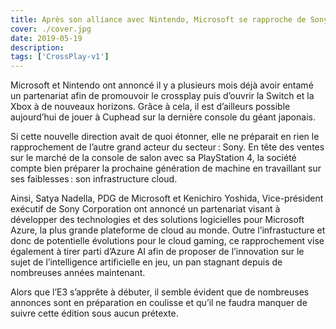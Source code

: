 ```yaml
---
title: Après son alliance avec Nintendo, Microsoft se rapproche de Sony
cover: ./cover.jpg
date: 2019-05-19
description:
tags: ['CrossPlay-v1']
---
```


Microsoft et Nintendo ont annoncé il y a plusieurs mois déjà avoir entamé un partenariat afin de promouvoir le crossplay puis d’ouvrir la Switch et la Xbox à de nouveaux horizons. Grâce à cela, il est d’ailleurs possible aujourd’hui de jouer à Cuphead sur la dernière console du géant japonais.

Si cette nouvelle direction avait de quoi étonner, elle ne préparait en rien le rapprochement de l’autre grand acteur du secteur : Sony. En tête des ventes sur le marché de la console de salon avec sa PlayStation 4, la société compte bien préparer la prochaine génération de machine en travaillant sur ses faiblesses : son infrastructure cloud.

Ainsi, Satya Nadella, PDG de Microsoft et Kenichiro Yoshida, Vice-président exécutif de Sony Corporation ont annoncé un partenariat visant à développer des technologies et des solutions logicielles pour Microsoft Azure, la plus grande plateforme de cloud au monde. Outre l’infrastucture et donc de potentielle évolutions pour le cloud gaming, ce rapprochement vise également à tirer parti d’Azure AI afin de proposer de l’innovation sur le sujet de l’intelligence artificielle en jeu, un pan stagnant depuis de nombreuses années maintenant.

Alors que l’E3 s’apprête à débuter, il semble évident que de nombreuses annonces sont en préparation en coulisse et qu’il ne faudra manquer de suivre cette édition sous aucun prétexte.
